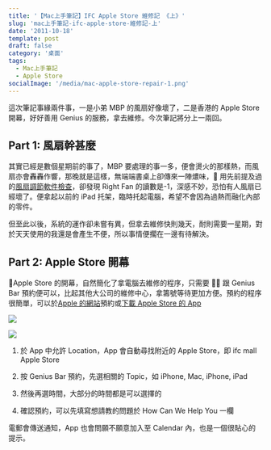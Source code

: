 ```yaml
---
title: '【Mac上手筆記】IFC Apple Store 維修記 《上》'
slug: 'mac上手筆記-ifc-apple-store-維修記-上'
date: '2011-10-18'
template: post
draft: false
category: '桌面'
tags:
  - Mac上手筆記
  - Apple Store
socialImage: '/media/mac-apple-store-repair-1.png'
---
```


這次筆記事緣兩件事，一是小弟 MBP 的風扇好像壞了，二是香港的 Apple Store 開幕，好好善用 Genius 的服務，拿去維修。今次筆記將分上一兩回。

## Part 1: 風扇幹甚麼

其實已經是數個星期前的事了，MBP 要處理的事一多，便會燙火的那樣熱，而風扇亦會轟轟作響，那晚就是這樣，無端端書桌上卻傳來一陣燶味， 用先前提及過的[風扇調節軟件檢查](/posts/mac上手筆記-macbook-省電大法)，卻發現 Right Fan 的讀數是-1，深感不妙，恐怕有人風扇已經壞了。便拿起以前的 iPad 托架，臨時托起電腦，希望不會因為過熱而融化內部的零件。

但至此以後，系統的運作卻未嘗有異，但拿去維修快則幾天，耐則需要一星期，對於天天使用的我還是會產生不便，所以事情便擱在一邊有待解決。

## Part 2: Apple Store 開幕

Apple Store 的開幕，自然簡化了拿電腦去維修的程序，只需要  跟 Genius Bar 預約便可以，比起其他大公司的維修中心，拿籌號等待更加方便。預約的程序很簡單，可以於[Apple 的網站](http://www.apple.com/hk/retail/geniusbar/)預約或[下載 Apple Store 的 App](http://itunes.apple.com/hk/app/apple-store/id375380948?mt=8)

![](/media/mac-apple-store-repair-1.png)

![](/media/mac-apple-store-repair-2.png)

1. 於 App 中允許 Location，App 會自動尋找附近的 Apple Store，即 ifc mall Apple Store

2. 按 Genius Bar 預約，先選相關的 Topic，如 iPhone, Mac, iPhone, iPad

3. 然後再選時間，大部分的時間都是可以選擇的

4. 確認預約，可以先填寫想請教的問題於 How Can We Help You 一欄

電郵會傳送通知，App 也會問願不願意加入至 Calendar 內，也是一個很貼心的提示。

